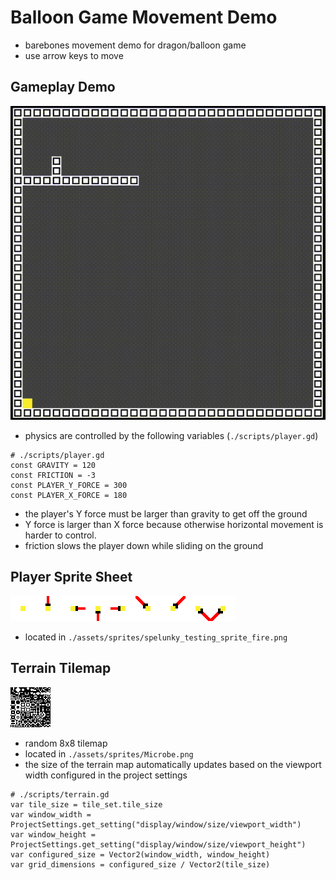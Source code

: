 # Balloon Game Movement Demo
- barebones movement demo for dragon/balloon game
- use arrow keys to move

## Gameplay Demo
![](./docs/output.gif)
- physics are controlled by the following variables (`./scripts/player.gd`)
```gdscript
# ./scripts/player.gd
const GRAVITY = 120
const FRICTION = -3
const PLAYER_Y_FORCE = 300
const PLAYER_X_FORCE = 180
```
- the player's Y force must be larger than gravity to get off the ground
- Y force is larger than X force because otherwise horizontal movement is harder to control.
- friction slows the player down while sliding on the ground

## Player Sprite Sheet
![](./assets/sprites/spelunky_testing_sprite_fire.png)
- located in `./assets/sprites/spelunky_testing_sprite_fire.png`

## Terrain Tilemap
![](./assets/sprites/Microbe.png)
- random 8x8 tilemap
- located in `./assets/sprites/Microbe.png`
- the size of the terrain map automatically updates based on the viewport width configured in the project settings
```gdscript
# ./scripts/terrain.gd
var tile_size = tile_set.tile_size
var window_width = ProjectSettings.get_setting("display/window/size/viewport_width")
var window_height = ProjectSettings.get_setting("display/window/size/viewport_height")
var configured_size = Vector2(window_width, window_height)
var grid_dimensions = configured_size / Vector2(tile_size)
```
